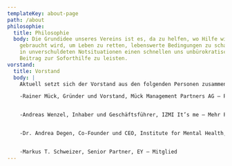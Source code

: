 ```yaml
---
templateKey: about-page
path: /about
philosophie:
  title: Philosophie
  body: Die Grundidee unseres Vereins ist es, da zu helfen, wo Hilfe wirklich
    gebraucht wird, um Leben zu retten, lebenswerte Bedingungen zu schafen oder
    in unverschuldeten Notsituationen einen schnellen uns unbürokratischen
    Beitrag zur Soforthilfe zu leisten.
vorstand:
  title: Vorstand
  body: |
    Aktuell setzt sich der Vorstand aus den folgenden Personen zusammen: 

    -Rainer Mück, Gründer und Vorstand, Mück Management Partners AG – Präsident 


    -Andreas Wenzel, Inhaber und Geschäftsführer, IZMI It’s me – Mehr Freude durch Bewussheit, sowie General Project Manager, Personal Sport Record – Vizepräsident 


    -Dr. Andrea Degen, Co-Founder und CEO, Institute for Mental Health, sowie Research & Innovation Manager EUrelations AG – Mitglied 


    -Markus T. Schweizer, Senior Partner, EY – Mitglied
---
```

